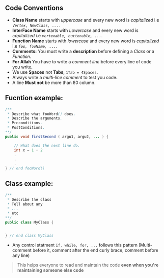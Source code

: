 ##  Code Conventions

* **Class Name** starts with *uppercase* and every new word is *capitalized*
  i.e *`Vertex, NewClass, ...`*.
* **InterFace Name** starts with *Lowercase* and every new word is *capitalized*
  i.e *`vertexable, buttonable, ...`*.
* **Function Name** starts with *lowercase* and every new word is *capitalized*
  i.e *`foo, fooName, ...`*.
* **Comments:** You must write a **description** before defining a *Class* or
  a *Function*.
* **For Allah** You have to write a *comment line* before every line of code
  you write.
* We use **Spaces** not **Tabs**, `1Tab = 4Spaces`.
* Always write a *multi-line comment* to test you code.
* A line **Must not** be more than 80 column.


## Fucntion example:
```java
/**
 * Describe what fooWord() does.
 * Describe the arguments.
 * Preconditions.
 * PostConditions.
**/
public void firstSecond ( argu1, argu2, ... ) {

    // What does the next line do.
    int x = 1 + 2
    .
    .
    .
} // end fooWord()
```
    
## Class example:
```java
/**
 * Describe the class
 * Tell about any 
 * ...
 * etc
**/
public class MyClass {


} // end class MyClass
```

* Any control statment `if, while, for, ...` follows this pattern (Multi-comment before it, comment after the end curly brace, comment before any line)


> This helps everyone to read and maintain the code **even when you're maintaining someone else code**
